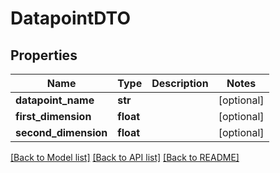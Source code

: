 # DatapointDTO

## Properties
Name | Type | Description | Notes
------------ | ------------- | ------------- | -------------
**datapoint_name** | **str** |  | [optional] 
**first_dimension** | **float** |  | [optional] 
**second_dimension** | **float** |  | [optional] 

[[Back to Model list]](../README.md#documentation-for-models) [[Back to API list]](../README.md#documentation-for-api-endpoints) [[Back to README]](../README.md)


